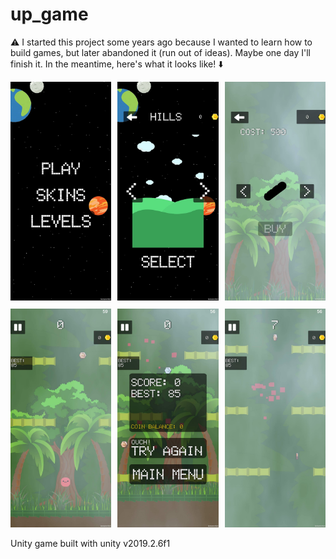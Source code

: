 # up_game

⚠️ I started this project some years ago because I wanted to learn how to build games, but later abandoned it (run out of ideas). Maybe one day I'll finish it. In the meantime, here's what it looks like! ⬇️

<div style="display: grid; grid-template-columns: repeat(3, 1fr); gap: 10px;">
  <div><img src="imgs/home.jpg" alt="Image 1" style="width: 100%; height: auto;"></div>
  <div><img src="imgs/levels.jpg" alt="Image 2" style="width: 100%; height: auto;"></div>
  <div><img src="imgs/skins.jpg" alt="Image 3" style="width: 100%; height: auto;"></div>
  <div><img src="imgs/in-game.jpg" alt="Image 4" style="width: 100%; height: auto;"></div>
  <div><img src="imgs/dead.jpg" alt="Image 5" style="width: 100%; height: auto;"></div>
  <div><img src="imgs/dead-2.jpg" alt="Image 6" style="width: 100%; height: auto;"></div>
</div>

<style>
@media only screen and (max-width: 600px) {
  div[style*="grid-template-columns"] {
    grid-template-columns: repeat(2, 1fr);
  }
}
@media only screen and (max-width: 400px) {
  div[style*="grid-template-columns"] {
    grid-template-columns: 1fr;
  }
}
</style>

Unity game built with unity v2019.2.6f1
